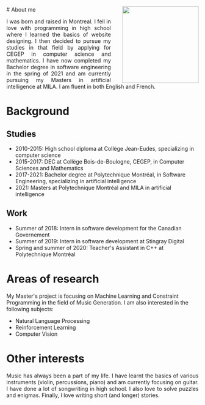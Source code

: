 <img style="float: right; padding-left: 30px;" src="https://user-images.githubusercontent.com/38794099/124476545-f4ea3f00-dd70-11eb-8dea-cd098612b2a9.png" width="200">
# About me
<p style="text-align:justify;">I was born and raised in Montreal. I fell in love with programming in high school where I learned the basics of website designing. I then decided to pursue my studies in that field by applying for CEGEP in computer science and mathematics. I have now completed my Bachelor degree in software engineering in the spring of 2021 and am currently pursuing my Masters in artificial intelligence at MILA. I am fluent in both English and French. </p>

# Background
## Studies
- 2010-2015: High school diploma at Collège Jean-Eudes, specializing in computer science
- 2015-2017: DEC at Collège Bois-de-Boulogne, CEGEP, in Computer Sciences and Mathematics
- 2017-2021: Bachelor degree at Polytechnique Montréal, in Software Engineering, specializing in artificial intelligence
- 2021: Masters at Polytechnique Montréal and MILA in artificial intelligence

## Work
- Summer of 2018: Intern in software development for the Canadian Governement
- Summer of 2019: Intern in software development at Stingray Digital
- Spring and summer of 2020: Teacher's Assistant in C++ at Polytechnique Montréal

# Areas of research
My Master's project is focusing on Machine Learning and Constraint Programming in the field of Music Generation. I am also interested in the following subjects:
- Natural Language Processing
- Reinforcement Learning
- Computer Vision

# Other interests
<p style="text-align: justify"> Music has always been a part of my life. I have learnt the basics of various instruments (violin, percussions, piano) and am currently focusing on guitar. I have done a lot of songwriting in high school. I also love to solve puzzles and enigmas. Finally, I love writing short (and longer) stories. </p>
